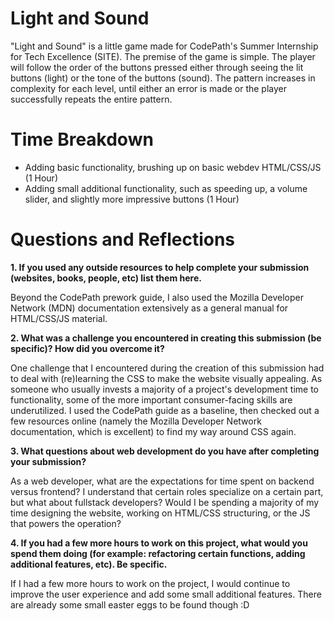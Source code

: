 # Light and Sound

"Light and Sound" is a little game made for CodePath's Summer Internship for Tech Excellence (SITE).
The premise of the game is simple. The player will follow the order of the buttons pressed either through seeing the lit buttons (light) or the tone of the buttons (sound).
The pattern increases in complexity for each level, until either an error is made or the player successfully repeats the entire pattern.

# Time Breakdown

- Adding basic functionality, brushing up on basic webdev HTML/CSS/JS (1 Hour)
- Adding small additional functionality, such as speeding up, a volume slider, and slightly more impressive buttons (1 Hour)

# Questions and Reflections

**1. If you used any outside resources to help complete your submission (websites, books, people, etc) list them here.**

Beyond the CodePath prework guide, I also used the Mozilla Developer Network (MDN) documentation extensively as a general manual for HTML/CSS/JS material.

**2. What was a challenge you encountered in creating this submission (be specific)? How did you overcome it?**

One challenge that I encountered during the creation of this submission had to deal with (re)learning the CSS to make the website visually appealing.
As someone who usually invests a majority of a project's development time to functionality, some of the more important consumer-facing skills are underutilized. I used the CodePath
guide as a baseline, then checked out a few resources online (namely the Mozilla Developer Network documentation, which is excellent) to find my way around CSS again.

**3. What questions about web development do you have after completing your submission?**

As a web developer, what are the expectations for time spent on backend versus frontend? I understand that certain roles specialize on a certain part, but what about fullstack developers?
Would I be spending a majority of my time designing the website, working on HTML/CSS structuring, or the JS that powers the operation?

**4. If you had a few more hours to work on this project, what would you spend them doing (for example: refactoring certain functions, adding additional features, etc). Be specific.**

If I had a few more hours to work on the project, I would continue to improve the user experience and add some small additional features. There are already some small easter eggs to be found though :D

